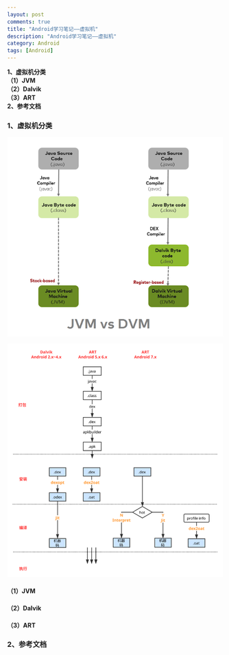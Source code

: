 ```yaml
---
layout: post
comments: true
title: "Android学习笔记——虚拟机"
description: "Android学习笔记——虚拟机"
category: Android
tags: [Android]
---
```


**1、虚拟机分类**    
**（1）JVM**    
**（2）Dalvik**    
**（3）ART**    
**2、参考文档**

<!--more-->

### 1、虚拟机分类    

![](/image/2018-05-12-learning-notes-vm/jvm-dvm.png)

![](/image/2018-05-12-learning-notes-vm/jvm-dalvik-art.svg)

#### （1）JVM    

#### （2）Dalvik    

#### （3）ART    

### 2、参考文档


